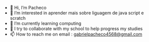 - 👋 Hi, I’m Pacheco
- 👀 I’m interested in  aprender mais sobre liguagem de java script e scratch
- 🌱 I’m currently learning computing
- 💞️ I try to collaborate with my school to help progress my studies
- 📫 How to reach me on email : gabrielpacheco4568@gmail.com

